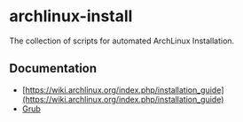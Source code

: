 # archlinux-install

The collection of scripts for automated ArchLinux Installation.

## Documentation

- [https://wiki.archlinux.org/index.php/installation_guide](https://wiki.archlinux.org/index.php/installation_guide)
- [Grub](https://wiki.archlinux.org/index.php/GRUB)
